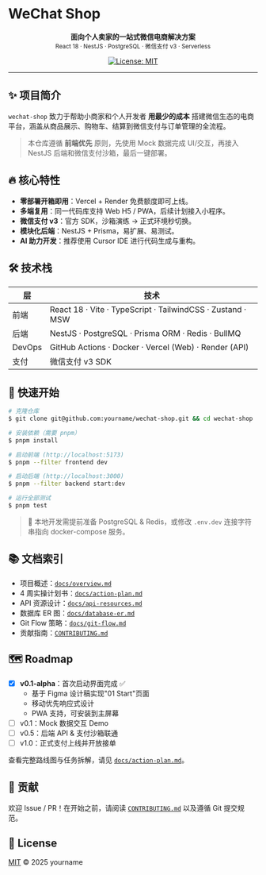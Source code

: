 # WeChat Shop

<p align="center">
  <b>面向个人卖家的一站式微信电商解决方案</b><br/>
  <sub>React 18 · NestJS · PostgreSQL · 微信支付 v3 · Serverless</sub>
</p>

<p align="center">
  <a href="LICENSE"><img src="https://img.shields.io/badge/license-MIT-blue.svg" alt="License: MIT"/></a>
</p>

---

## ✨ 项目简介

`wechat-shop` 致力于帮助小商家和个人开发者 **用最少的成本** 搭建微信生态的电商平台，涵盖从商品展示、购物车、结算到微信支付与订单管理的全流程。

> 本仓库遵循 **前端优先** 原则，先使用 Mock 数据完成 UI/交互，再接入 NestJS 后端和微信支付沙箱，最后一键部署。

## 🔥 核心特性

- **零部署开箱即用**：Vercel + Render 免费额度即可上线。
- **多端复用**：同一代码库支持 Web H5 / PWA，后续计划接入小程序。
- **微信支付 v3**：官方 SDK，沙箱演练 → 正式环境秒切换。
- **模块化后端**：NestJS + Prisma，易扩展、易测试。
- **AI 助力开发**：推荐使用 Cursor IDE 进行代码生成与重构。

## 🛠️ 技术栈

| 层 | 技术 |
|---|---|
| 前端 | React 18 · Vite · TypeScript · TailwindCSS · Zustand · MSW |
| 后端 | NestJS · PostgreSQL · Prisma ORM · Redis · BullMQ |
| DevOps | GitHub Actions · Docker · Vercel (Web) · Render (API) |
| 支付 | 微信支付 v3 SDK |

## 🚀 快速开始

```bash
# 克隆仓库
$ git clone git@github.com:yourname/wechat-shop.git && cd wechat-shop

# 安装依赖（需要 pnpm）
$ pnpm install

# 启动前端 (http://localhost:5173)
$ pnpm --filter frontend dev

# 启动后端 (http://localhost:3000)
$ pnpm --filter backend start:dev

# 运行全部测试
$ pnpm test
```

> 📖 本地开发需提前准备 PostgreSQL & Redis，或修改 `.env.dev` 连接字符串指向 docker-compose 服务。

## 📚 文档索引

- 项目概述：[`docs/overview.md`](docs/overview.md)
- 4 周实操计划书：[`docs/action-plan.md`](docs/action-plan.md)
- API 资源设计：[`docs/api-resources.md`](docs/api-resources.md)
- 数据库 ER 图：[`docs/database-er.md`](docs/database-er.md)
- Git Flow 策略：[`docs/git-flow.md`](docs/git-flow.md)
- 贡献指南：[`CONTRIBUTING.md`](CONTRIBUTING.md)

## 🗺️ Roadmap

- [x] **v0.1-alpha**：首次启动界面完成 ✅
  - 基于 Figma 设计稿实现"01 Start"页面
  - 移动优先响应式设计
  - PWA 支持，可安装到主屏幕
- [ ] v0.1：Mock 数据交互 Demo
- [ ] v0.5：后端 API & 支付沙箱联通
- [ ] v1.0：正式支付上线并开放接单

查看完整路线图与任务拆解，请见 [`docs/action-plan.md`](docs/action-plan.md)。

## 🤝 贡献

欢迎 Issue / PR！在开始之前，请阅读 [`CONTRIBUTING.md`](CONTRIBUTING.md) 以及遵循 Git 提交规范。

## 📄 License

[MIT](LICENSE) © 2025 yourname
